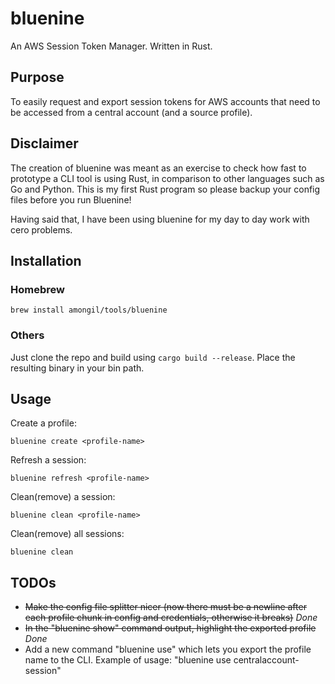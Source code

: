 # bluenine
An AWS Session Token Manager. Written in Rust.


## Purpose
To easily request and export session tokens for AWS accounts that need to be accessed from a central account (and a source profile).

## Disclaimer
The creation of bluenine was meant as an exercise to check how fast to prototype a CLI tool is using Rust, in comparison to other languages such as Go and Python. This is my first Rust program so please backup your config files before you run Bluenine!

Having said that, I have been using bluenine for my day to day work with cero problems.

## Installation

### Homebrew

```
brew install amongil/tools/bluenine
```

### Others
Just clone the repo and build using ```cargo build --release```. Place the resulting binary in your bin path.

## Usage

Create a profile:

```
bluenine create <profile-name>
```

Refresh a session:

```
bluenine refresh <profile-name>
```

Clean(remove) a session:

```
bluenine clean <profile-name>
```

Clean(remove) all sessions:

```
bluenine clean
```

## TODOs
- <strike>Make the config file splitter nicer (now there must be a newline after each profile chunk in config and credentials, otherwise it breaks)</strike> *Done*
- <strike>In the "bluenine show" command output, highlight the exported profile</strike> *Done*
- Add a new command "bluenine use" which lets you export the profile name to the CLI. Example of usage: "bluenine use centralaccount-session"

